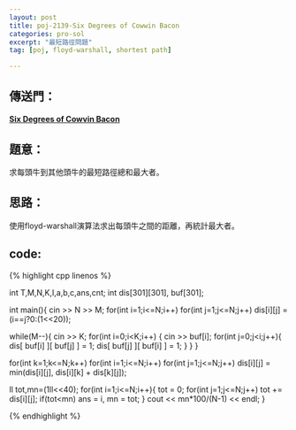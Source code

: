 ```yaml
---
layout: post
title: poj-2139-Six Degrees of Cowwin Bacon
categories: pro-sol
excerpt: "最短路徑問題"
tag: [poj, floyd-warshall, shortest path]

---
```


## 傳送門：

#### [Six Degrees of Cowvin Bacon](http://poj.org/problem?id=2139)

## 題意：

求每頭牛到其他頭牛的最短路徑總和最大者。    

## 思路：

使用floyd-warshall演算法求出每頭牛之間的距離，再統計最大者。    

## code:

{% highlight cpp linenos %}

int T,M,N,K,I,a,b,c,ans,cnt;
int dis[301][301], buf[301];

int main(){
  cin >> N >> M;
  for(int i=1;i<=N;i++)	
    for(int j=1;j<=N;j++)
      dis[i][j] = (i==j?0:(1<<20));

  while(M--){
    cin >> K;
    for(int i=0;i<K;i++) {
      cin >> buf[i];
      for(int j=0;j<i;j++){
        dis[ buf[i] ][ buf[j] ] = 1;
        dis[ buf[j] ][ buf[i] ] = 1;
      }
    }
  }

  for(int k=1;k<=N;k++)
    for(int i=1;i<=N;i++)
      for(int j=1;j<=N;j++)
        dis[i][j] = min(dis[i][j], dis[i][k] + dis[k][j]);

  ll tot,mn=(1ll<<40);
  for(int i=1;i<=N;i++){
    tot = 0;
    for(int j=1;j<=N;j++) 
      tot += dis[i][j];
    if(tot<mn) ans = i, mn = tot;
  }
  cout << mn*100/(N-1) << endl;
}




{% endhighlight %}
